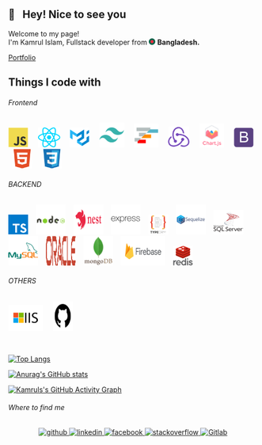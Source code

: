 ## 👋 &nbsp; Hey! Nice to see you

<p>Welcome to my page! </br> I'm Kamrul Islam, Fullstack developer from <img src="./icons/others/flag_bd.png" width="13" height="13" /> <b>Bangladesh.</b></p>
<a href="https://2kamrul.github.io/" target="_blank">Portfolio</a>  
 
## Things I code with
###### Frontend
<img  src="./icons/frontend/javascript.svg" alt="Javascript" width="40" height="40"/> &nbsp; &nbsp; <img  src="./icons/frontend/react_js.svg" alt="ReactJS" width="45" height="40"/> &nbsp; &nbsp; <img  src="./icons/frontend/material_ui.svg" alt="Material-UI" width="40" height="40"/> &nbsp; &nbsp; <img  src="./icons/frontend/tailwindcss.svg" alt="Tailwind-css" width="50" height="50"/> &nbsp; &nbsp; <img  src="./icons/frontend/ag_grid.png" alt="Ag-Grid" width="50" height="48"/> &nbsp; &nbsp; <img  src="./icons/frontend/redux.svg" alt="Redux" width="43" height="42"/> &nbsp; &nbsp; <img  src="./icons/frontend/chart_js.svg" alt="Chart.js" width="50" height="48"/> &nbsp; &nbsp; <img  src="./icons/frontend/bootstrap.svg" alt="Bootstrap" width="40" height="40"/> &nbsp; &nbsp; <img src="./icons/frontend/html5.svg" alt="hTML5" width="40" height="40"/> &nbsp; &nbsp; <img  src="./icons/frontend/css3.svg" alt="CSS3" width="40" height="40"/>


###### BACKEND
<img src="./icons/backend/typescript.svg" alt="Typescript" width="40" height="40"/> &nbsp; &nbsp;<img src="./icons/backend/nodejs_with_title.svg" alt="NodeJS" width="60" height="60"/> &nbsp; &nbsp;<img src="./icons/backend/nestjs-with-title.svg" alt="NestJS" width="60" height="60"/> &nbsp; &nbsp;<img  src="./icons/backend/expressjs_long.svg" alt="ExpressJS" width="60" height="60"/> &nbsp; &nbsp;<img  src="./icons/backend/typeorm-with-title.svg" alt="TypeORM" width="40" height="40"/> &nbsp; &nbsp;<img  src="./icons/backend/sequelize_with_title.svg" alt="Sequelize" width="60" height="60"/> &nbsp; &nbsp;<img  src="./icons/backend/sql_server_with_title.svg" alt="MSSQL" width="60" height="50"/> &nbsp; &nbsp;<img  src="./icons/backend/my_sql_transparent.svg" alt="MySql" width="60" height="60"/> &nbsp; &nbsp;<img  src="./icons/backend/oracle-db-with-title.svg" alt="OracleDB" width="60" height="60"/> &nbsp; &nbsp;<img  src="./icons/backend/mongodb_with_title.svg" alt="Mongodb" width="60" height="60"/> &nbsp; &nbsp;<img src="./icons/backend/firebase_with_title.svg" alt="Firebase" width="90" height="60"/> &nbsp; &nbsp;<img  src="./icons/backend/redis_with_title.svg" alt="Redis" width="40" height="40"/>

###### OTHERS 
<img  src="./icons/others/iis.svg" alt="Microsoft IIS" width="70" height="53"/> &nbsp; &nbsp; <img src="./icons/others/github.svg" alt="Github" width="40" height="60"/>


<br/>

[![Top Langs](https://github-readme-stats.vercel.app/api/top-langs/?username=2kamrul&layout=compact&theme=react)](https://github.com/2kamrul/github-readme-stats)

[![Anurag's GitHub stats](https://github-readme-streak-stats.herokuapp.com/?user=2kamrul&hide_border=false&theme=react)](https://github.com/2kamrul/github-readme-stats)



[![Kamruls's GitHub Activity Graph](https://github-readme-activity-graph.cyclic.app/graph?username=2kamrul&theme=react&custom_title=Contribution%20Graph)](https://git.io/praveenscience)


###### Where to find me
<div align="center">
    <a href="https://github.com/2kamrul" target="_blank">
       <img src=https://img.shields.io/badge/github-%2324292e.svg?&style=for-the-badge&logo=github&logoColor=white alt=github style="margin-bottom: 5px;" />
    </a>
    <a href="https://linkedin.com/in/3kamrul" target="_blank">
       <img src=https://img.shields.io/badge/linkedin-%231E77B5.svg?&style=for-the-badge&logo=linkedin&logoColor=white alt=linkedin style="margin-bottom: 5px;" />
    </a>
    <a href="https://www.facebook.com/3kamrul" target="_blank">
        <img src=https://img.shields.io/badge/facebook-%232E87FB.svg?&style=for-the-badge&logo=facebook&logoColor=white alt=facebook style="margin-bottom: 5px;" />
    </a>
    <a href="https://stackoverflow.com/users/20355867" target="_blank">
        <img src=https://img.shields.io/badge/stackoverflow-%23F28032.svg?&style=for-the-badge&logo=stackoverflow&logoColor=white alt=stackoverflow style="margin-bottom: 5px;" />
    </a>
  <a href="https://gitlab.com/2kamrul" target="_blank">
         <img src=https://img.shields.io/badge/GitLab-330F63?style=for-the-badge&logo=gitlab&logoColor=white alt=Gitlab style="margin-bottom: 5px;" />
    </a>
</div> 
<br/>  
<br/>  
